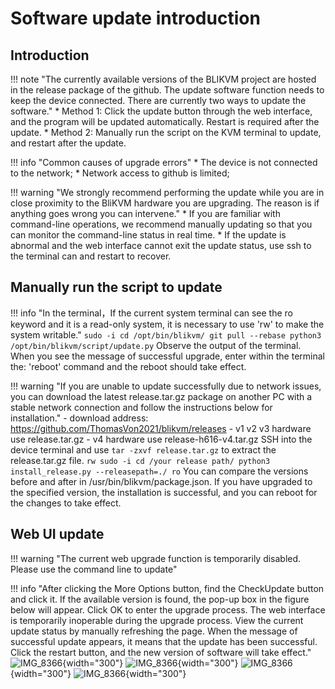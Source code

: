 # Software update introduction
## **Introduction**

!!! note "The currently available versions of the BLIKVM project are hosted in the release package of the github. The update software function needs to keep the device connected. There are currently two ways to update the software."
    * Method 1: Click the update button through the web interface, and the program will be updated automatically. Restart is required after the update.
    * Method 2: Manually run the script on the KVM terminal to update, and restart after the update.

!!! info "Common causes of upgrade errors"
    * The device is not connected to the network;
    * Network access to github is limited;

!!! warning "We strongly recommend performing the update while you are in close proximity to the BliKVM hardware you are upgrading.  The reason is if anything goes wrong you can intervene."
    * If you are familiar with command-line operations, we recommend manually updating so that you can monitor the command-line status in real time.
    * If the update is abnormal and the web interface cannot exit the update status, use ssh to the terminal can and restart to recover.

## **Manually run the script to update**

!!! info "In the terminal，If the current system terminal can see the ro keyword and it is a read-only system, it is necessary to use 'rw' to make the system writable."
    ```
    sudo -i
    cd /opt/bin/blikvm/
    git pull --rebase
    python3 /opt/bin/blikvm/script/update.py
    ```
   Observe the output of the terminal. When you see the message of successful upgrade, enter within the terminal the: 'reboot' command and the reboot should take effect.

!!! warning "If you are unable to update successfully due to network issues, you can download the latest release.tar.gz package on another PC with a stable network connection and follow the instructions below for installation."
    - download address: https://github.com/ThomasVon2021/blikvm/releases
    - v1 v2 v3 hardware use release.tar.gz
    - v4 hardware use release-h616-v4.tar.gz
    SSH into the device terminal and use `tar -zxvf release.tar.gz` to extract the release.tar.gz file.
    ```
    rw
    sudo -i
    cd /your release path/
    python3 install_release.py --releasepath=./
    ro
    ```
    You can compare the versions before and after in /usr/bin/blikvm/package.json. If you have upgraded to the specified version, the installation is successful, and you can reboot for the changes to take effect.
    
## **Web UI update**
!!! warning "The current web upgrade function is temporarily disabled. Please use the command line to update"

!!! info "After clicking the More Options button, find the CheckUpdate button and click it. If the available version is found, the pop-up box in the figure below will appear. Click OK to enter the upgrade process. The web interface is temporarily inoperable during the upgrade process. View the current update status by manually refreshing the page. When the message of successful update appears, it means that the update has been successful. Click the restart button, and the new version of software will take effect."
    ![IMG_8366](assets/images/update/update_button.png){width="300"}
    ![IMG_8366](assets/images/update/update_info.png){width="300"}
    ![IMG_8366](assets/images/update/upgrading.png){width="300"}
    ![IMG_8366](assets/images/update/update_reboot.png){width="300"}


